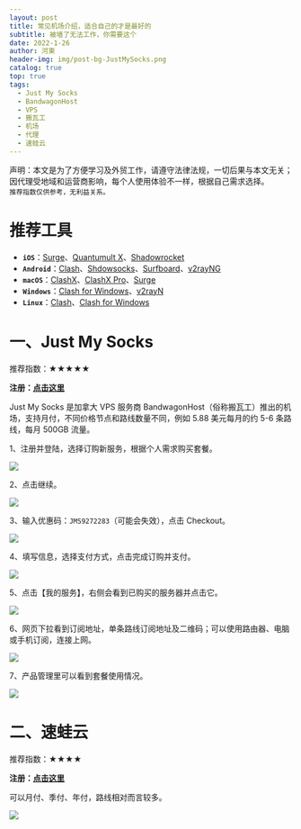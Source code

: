 ```yaml
---
layout: post
title: 常见机场介绍，适合自己的才是最好的
subtitle: 被墙了无法工作，你需要这个
date: 2022-1-26
author: 河東
header-img: img/post-bg-JustMySocks.png
catalog: true
top: true
tags:
  - Just My Socks
  - BandwagonHost
  - VPS
  - 搬瓦工
  - 机场
  - 代理
  - 速蛙云
---
```


声明：本文是为了方便学习及外贸工作，请遵守法律法规，一切后果与本文无关；因代理受地域和运营商影响，每个人使用体验不一样，根据自己需求选择。\
`推荐指数仅供参考，无利益关系。`

# 推荐工具

- **`iOS`**：[Surge](https://apps.apple.com/us/app/id1442620678)、[Quantumult X](https://apps.apple.com/us/app/quantumult-x/id1443988620)、[Shadowrocket](https://apps.apple.com/us/app/shadowrocket/id932747118)
- **`Android`**：[Clash](https://play.google.com/store/apps/details?id=com.github.kr328.clash)、[Shdowsocks](https://play.google.com/store/apps/details?id=com.github.shadowsocks)、[Surfboard](https://play.google.com/store/apps/details?id=com.getsurfboard)、[v2rayNG](https://play.google.com/store/apps/details?id=com.v2ray.ang)
- **`macOS`**：[ClashX](https://github.com/yichengchen/clashX/releases)、[ClashX Pro](https://install.appcenter.ms/users/clashx/apps/clashx-pro/distribution_groups/public)、[Surge](https://nssurge.com/)
- **`Windows`**：[Clash for Windows](https://github.com/Fndroid/clash_for_windows_pkg/releases)、[v2rayN](https://github.com/2dust/v2rayN/releases)
- **`Linux`**：[Clash](https://github.com/Dreamacro/clash/releases)、[Clash for Windows](https://github.com/Fndroid/clash_for_windows_pkg/releases)


# 一、Just My Socks

推荐指数：★★★★★

**注册：[点击这里](https://justmysocks.net/members/aff.php?aff=12029)**

Just My Socks 是加拿大 VPS 服务商 BandwagonHost（俗称搬瓦工）推出的机场，支持月付，不同价格节点和路线数量不同，例如 5.88 美元每月的约 5-6 条路线，每月 500GB 流量。


1、注册并登陆，选择订购新服务，根据个人需求购买套餐。

![](https://i.imgur.com/G0gKyok.png)

2、点击继续。

![](https://i.imgur.com/b8CjZzd.png)

3、输入优惠码：`JMS9272283`（可能会失效），点击 Checkout。

![](https://i.imgur.com/rUT5nEY.png)

4、填写信息，选择支付方式，点击完成订购并支付。

![](https://i.imgur.com/r81XVOD.png)

5、点击【我的服务】，右侧会看到已购买的服务器并点击它。

![](https://i.imgur.com/k9h53wz.png)

6、网页下拉看到订阅地址，单条路线订阅地址及二维码；可以使用路由器、电脑或手机订阅，连接上网。

![](https://i.imgur.com/ZDCJnFg.png)

7、产品管理里可以看到套餐使用情况。

![](https://i.imgur.com/feBInBi.png)

# 二、速蛙云

推荐指数：★★★★

**注册：[点击这里](https://i.8ipew.club/Ecfr)**

可以月付、季付、年付，路线相对而言较多。

![](https://i.imgur.com/x6mBdCq.png)

